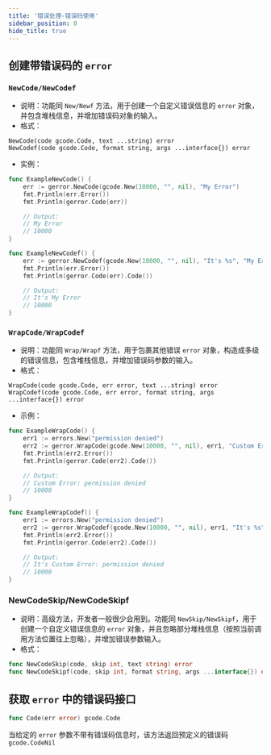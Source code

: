 ```yaml
---
title: '错误处理-错误码使用'
sidebar_position: 0
hide_title: true
---
```


## 创建带错误码的 `error`

### `NewCode/NewCodef`

- 说明：功能同 `New/Newf` 方法，用于创建一个自定义错误信息的 `error` 对象，并包含堆栈信息，并增加错误码对象的输入。
- 格式：









```
NewCode(code gcode.Code, text ...string) error
NewCodef(code gcode.Code, format string, args ...interface{}) error
```

- 实例：









```go
func ExampleNewCode() {
  	err := gerror.NewCode(gcode.New(10000, "", nil), "My Error")
  	fmt.Println(err.Error())
  	fmt.Println(gerror.Code(err))

  	// Output:
  	// My Error
  	// 10000
}

func ExampleNewCodef() {
  	err := gerror.NewCodef(gcode.New(10000, "", nil), "It's %s", "My Error")
  	fmt.Println(err.Error())
  	fmt.Println(gerror.Code(err).Code())

  	// Output:
  	// It's My Error
  	// 10000
}
```


### `WrapCode/WrapCodef`

- 说明：功能同 `Wrap/Wrapf` 方法，用于包裹其他错误 `error` 对象，构造成多级的错误信息，包含堆栈信息，并增加错误码参数的输入。
- 格式：









```
WrapCode(code gcode.Code, err error, text ...string) error
WrapCodef(code gcode.Code, err error, format string, args ...interface{}) error
```

- 示例：









```go
func ExampleWrapCode() {
  	err1 := errors.New("permission denied")
  	err2 := gerror.WrapCode(gcode.New(10000, "", nil), err1, "Custom Error")
  	fmt.Println(err2.Error())
  	fmt.Println(gerror.Code(err2).Code())

  	// Output:
  	// Custom Error: permission denied
  	// 10000
}

func ExampleWrapCodef() {
  	err1 := errors.New("permission denied")
  	err2 := gerror.WrapCodef(gcode.New(10000, "", nil), err1, "It's %s", "Custom Error")
  	fmt.Println(err2.Error())
  	fmt.Println(gerror.Code(err2).Code())

  	// Output:
  	// It's Custom Error: permission denied
  	// 10000
}
```


### NewCodeSkip/NewCodeSkipf

- 说明：高级方法，开发者一般很少会用到。功能同 `NewSkip/NewSkipf`，用于创建一个自定义错误信息的 `error` 对象，并且忽略部分堆栈信息（按照当前调用方法位置往上忽略），并增加错误参数输入。
- 格式：









```go
func NewCodeSkip(code, skip int, text string) error
func NewCodeSkipf(code, skip int, format string, args ...interface{}) error
```


## 获取 `error` 中的错误码接口

```go
func Code(err error) gcode.Code
```

当给定的 `error` 参数不带有错误码信息时，该方法返回预定义的错误码 `gcode.CodeNil`